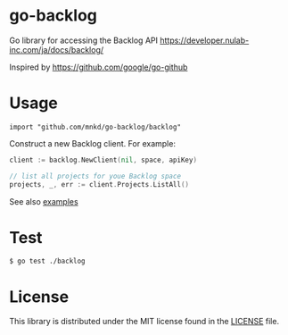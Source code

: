 # go-backlog
Go library for accessing the Backlog API https://developer.nulab-inc.com/ja/docs/backlog/

Inspired by https://github.com/google/go-github

# Usage

```
import "github.com/mnkd/go-backlog/backlog"
```

Construct a new Backlog client. For example:

```go
client := backlog.NewClient(nil, space, apiKey)

// list all projects for youe Backlog space
projects, _, err := client.Projects.ListAll()
```

See also [examples](./examples)

# Test
```
$ go test ./backlog
```

# License
This library is distributed under the MIT license found in the [LICENSE](./LICENSE) file.
